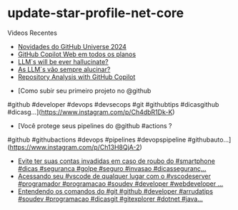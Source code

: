 # update-star-profile-net-core

Videos Recentes
<!-- YOUTUBE:START -->
- [Novidades do GitHub Universe 2024](https://www.youtube.com/watch?v=0J9c3Cnvb90)
- [GitHub Copilot Web em todos os planos](https://www.youtube.com/watch?v=4zDPylMfNyA)
- [LLM`s will be ever hallucinate?](https://www.youtube.com/watch?v=_b_HtFlY3Nc)
- [As LLM`s vão sempre alucinar?](https://www.youtube.com/watch?v=cWq_dW_933I)
- [Repository Analysis with GitHub Copilot](https://www.youtube.com/watch?v=TzQ3DP11AHQ)
<!-- YOUTUBE:END -->

<!-- INSTA:START -->
- [Como subir seu primeiro projeto no @github 

#github #developer #devops #devsecops #git #githubtips #dicasgithub #dicasg...](https://www.instagram.com/p/Ch4dbR1Dk-K)
- [Você protege seus pipelines do @github #actions ?

#github #githubactions #devops #pipelines #devopspipeline #githubauto...](https://www.instagram.com/p/Ch13H8QjA-2)
- [Evite ter suas contas invadidas em caso de roubo do #smartphone #dicas #seguranca #golpe #seguro #invasao #dicasseguranç...](https://www.instagram.com/p/ChcNPxbjSc3)
- [Acessando seu #vscode de qualquer lugar com o #vscodeserver  #programador #programacao #soudev #developer #webdeveloper ...](https://www.instagram.com/p/ChZjbvijpif)
- [Entendendo os comandos do #git  #github #developer #arrudatips #soudev #programacao #dicasgit #gitexplorer #dotnet #java...](https://www.instagram.com/p/ChW_wwhjd9K)
<!-- INSTA:END -->
